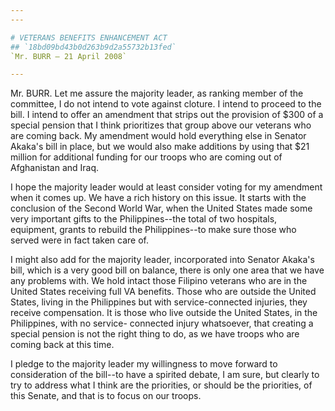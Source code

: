 ```yaml
---
---

# VETERANS BENEFITS ENHANCEMENT ACT
## `18bd09bd43b0d263b9d2a55732b13fed`
`Mr. BURR — 21 April 2008`

---
```



Mr. BURR. Let me assure the majority leader, as ranking member of the 
committee, I do not intend to vote against cloture. I intend to proceed 
to the bill. I intend to offer an amendment that strips out the 
provision of $300 of a special pension that I think prioritizes that 
group above our veterans who are coming back. My amendment would hold 
everything else in Senator Akaka's bill in place, but we would also 
make additions by using that $21 million for additional funding for our 
troops who are coming out of Afghanistan and Iraq.

I hope the majority leader would at least consider voting for my 
amendment when it comes up. We have a rich history on this issue. It 
starts with the conclusion of the Second World War, when the United 
States made some very important gifts to the Philippines--the total of 
two hospitals, equipment, grants to rebuild the Philippines--to make 
sure those who served were in fact taken care of.

I might also add for the majority leader, incorporated into Senator 
Akaka's bill, which is a very good bill on balance, there is only one 
area that we have any problems with. We hold intact those Filipino 
veterans who are in the United States receiving full VA benefits. Those 
who are outside the United States, living in the Philippines but with 
service-connected injuries, they receive compensation. It is those who 
live outside the United States, in the Philippines, with no service-
connected injury whatsoever, that creating a special pension is not the 
right thing to do, as we have troops who are coming back at this time.

I pledge to the majority leader my willingness to move forward to 
consideration of the bill--to have a spirited debate, I am sure, but 
clearly to try to address what I think are the priorities, or should be 
the priorities, of this Senate, and that is to focus on our troops.
